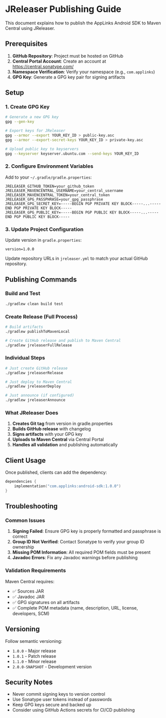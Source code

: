 # JReleaser Publishing Guide

This document explains how to publish the AppLinks Android SDK to Maven Central using JReleaser.

## Prerequisites

1. **GitHub Repository**: Project must be hosted on GitHub
2. **Central Portal Account**: Create an account at https://central.sonatype.com/
3. **Namespace Verification**: Verify your namespace (e.g., `com.applinks`)
4. **GPG Key**: Generate a GPG key pair for signing artifacts

## Setup

### 1. Create GPG Key

```bash
# Generate a new GPG key
gpg --gen-key

# Export keys for JReleaser
gpg --armor --export YOUR_KEY_ID > public-key.asc
gpg --armor --export-secret-keys YOUR_KEY_ID > private-key.asc

# Upload public key to keyservers
gpg --keyserver keyserver.ubuntu.com --send-keys YOUR_KEY_ID
```

### 2. Configure Environment Variables

Add to your `~/.gradle/gradle.properties`:

```properties
JRELEASER_GITHUB_TOKEN=your_github_token
JRELEASER_MAVENCENTRAL_USERNAME=your_central_username
JRELEASER_MAVENCENTRAL_TOKEN=your_central_token
JRELEASER_GPG_PASSPHRASE=your_gpg_passphrase
JRELEASER_GPG_SECRET_KEY=-----BEGIN PGP PRIVATE KEY BLOCK-----...-----END PGP PRIVATE KEY BLOCK-----
JRELEASER_GPG_PUBLIC_KEY=-----BEGIN PGP PUBLIC KEY BLOCK-----...-----END PGP PUBLIC KEY BLOCK-----
```

### 3. Update Project Configuration

Update version in `gradle.properties`:
```properties
version=1.0.0
```

Update repository URLs in `jreleaser.yml` to match your actual GitHub repository.

## Publishing Commands

### Build and Test
```bash
./gradlew clean build test
```

### Create Release (Full Process)
```bash
# Build artifacts
./gradlew publishToMavenLocal

# Create GitHub release and publish to Maven Central
./gradlew jreleaserFullRelease
```

### Individual Steps
```bash
# Just create GitHub release
./gradlew jreleaserRelease

# Just deploy to Maven Central
./gradlew jreleaserDeploy

# Just announce (if configured)
./gradlew jreleaserAnnounce
```

### What JReleaser Does

1. **Creates Git tag** from version in gradle.properties
2. **Builds GitHub release** with changelog
3. **Signs artifacts** with your GPG key
4. **Uploads to Maven Central** via Central Portal
5. **Handles all validation** and publishing automatically

## Client Usage

Once published, clients can add the dependency:

```kotlin
dependencies {
    implementation("com.applinks:android-sdk:1.0.0")
}
```

## Troubleshooting

### Common Issues

1. **Signing Failed**: Ensure GPG key is properly formatted and passphrase is correct
2. **Group ID Not Verified**: Contact Sonatype to verify your group ID ownership
3. **Missing POM Information**: All required POM fields must be present
4. **Javadoc Errors**: Fix any Javadoc warnings before publishing

### Validation Requirements

Maven Central requires:
- ✅ Sources JAR
- ✅ Javadoc JAR  
- ✅ GPG signatures on all artifacts
- ✅ Complete POM metadata (name, description, URL, license, developers, SCM)

## Versioning

Follow semantic versioning:
- `1.0.0` - Major release
- `1.0.1` - Patch release
- `1.1.0` - Minor release
- `2.0.0-SNAPSHOT` - Development version

## Security Notes

- Never commit signing keys to version control
- Use Sonatype user tokens instead of passwords
- Keep GPG keys secure and backed up
- Consider using GitHub Actions secrets for CI/CD publishing